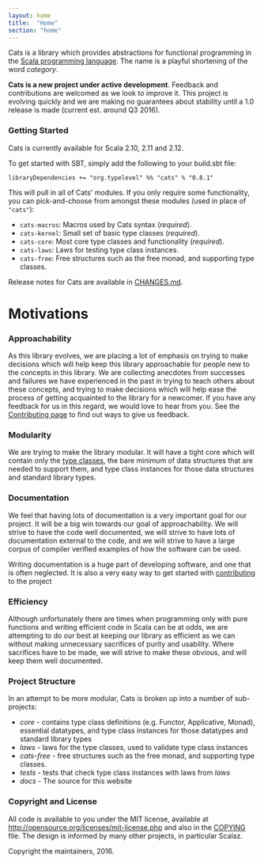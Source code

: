 ```yaml
---
layout: home
title:  "Home"
section: "home"
---
```

Cats is a library which provides abstractions for functional
programming in the [Scala programming language](https://scala-lang.org).
The name is a playful shortening of the word *category*.

<div class="msg warn"> <p><strong> Cats is a new project under active
  development</strong>. Feedback and contributions are welcomed as we look
  to improve it. This project is evolving quickly and we are making no
  guarantees about stability until a 1.0 release is made (current est.
  around Q3 2016).</p> </div>


### <a name="getting-started" href="#getting-started"></a>Getting Started


Cats is currently available for Scala 2.10, 2.11 and 2.12.

To get started with SBT, simply add the following to your build.sbt file:

    libraryDependencies += "org.typelevel" %% "cats" % "0.8.1"

This will pull in all of Cats' modules. If you only require some
functionality, you can pick-and-choose from amongst these modules
(used in place of `"cats"`):

 * `cats-macros`: Macros used by Cats syntax (*required*).
 * `cats-kernel`: Small set of basic type classes (*required*).
 * `cats-core`: Most core type classes and functionality (*required*).
 * `cats-laws`: Laws for testing type class instances.
 * `cats-free`: Free structures such as the free monad, and supporting type classes.

Release notes for Cats are available in [CHANGES.md](https://github.com/typelevel/cats/blob/master/CHANGES.md).


# <a name="motivations" href="#motivations"></a>Motivations


### Approachability

As this library evolves, we are placing a lot of emphasis on trying to
make decisions which will help keep this library approachable for
people new to the concepts in this library. We are collecting
anecdotes from successes and failures we have experienced in the past
in trying to teach others about these concepts, and trying to make
decisions which will help ease the process of getting acquainted to
the library for a newcomer. If you have any feedback for us in this
regard, we would love to hear from you. See the [Contributing
page](contributing.html) to find out ways to give us feedback.

### Modularity

We are trying to make the library modular. It will have a tight
core which will contain only the [type classes](typeclasses.html),
the bare minimum of data structures that are needed to support
them, and type class instances for those data structures and standard
library types.

### Documentation

We feel that having lots of documentation is a very important goal for
our project. It will be a big win towards our goal of
approachability. We will strive to have the code well documented, we
will strive to have lots of documentation external to the code, and we
will strive to have a large corpus of compiler verified examples of
how the software can be used.

Writing documentation is a huge part of developing software, and one
that is often neglected. It is also a very easy way to get started
with [contributing](contributing.html) to the project

### Efficiency

Although unfortunately there are times when programming only with
pure functions and writing efficient code in Scala can be at odds, we
are attempting to do our best at keeping our library as efficient as
we can without making unnecessary sacrifices of purity and
usability. Where sacrifices have to be made, we will strive to make
these obvious, and will keep them well documented.


### <a name="project-structure" href="#project-structure"></a>Project Structure


In an attempt to be more modular, Cats is broken up into a number of sub-projects:

* *core* - contains type class definitions (e.g. Functor, Applicative, Monad), essential datatypes, and
  type class instances for those datatypes and standard library types
* *laws* - laws for the type classes, used to validate type class instances
* *cats-free* - free structures such as the free monad, and supporting type classes.
* *tests* - tests that check type class instances with laws from *laws*
* *docs* - The source for this website


### <a name="copyright" href="#copyright"></a>Copyright and License


All code is available to you under the MIT license, available at
http://opensource.org/licenses/mit-license.php and also in the
[COPYING](https://raw.githubusercontent.com/typelevel/cats/master/COPYING) file. The design is informed by many other
projects, in particular Scalaz.

Copyright the maintainers, 2016.
